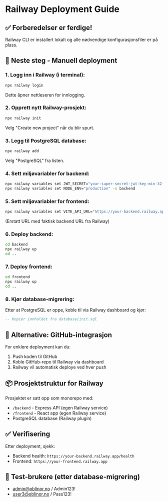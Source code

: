 # Railway Deployment Guide

## ✅ Forberedelser er ferdige!

Railway CLI er installert lokalt og alle nødvendige konfigurasjonsfiler er på plass.

## 📝 Neste steg - Manuell deployment

### 1. Logg inn i Railway (i terminal):
```bash
npx railway login
```
Dette åpner nettleseren for innlogging.

### 2. Opprett nytt Railway-prosjekt:
```bash
npx railway init
```
Velg "Create new project" når du blir spurt.

### 3. Legg til PostgreSQL database:
```bash
npx railway add
```
Velg "PostgreSQL" fra listen.

### 4. Sett miljøvariabler for backend:
```bash
npx railway variables set JWT_SECRET="your-super-secret-jwt-key-min-32-chars" -s backend
npx railway variables set NODE_ENV="production" -s backend
```

### 5. Sett miljøvariabler for frontend:
```bash
npx railway variables set VITE_API_URL="https://your-backend.railway.app" -s frontend
```
(Erstatt URL med faktisk backend URL fra Railway)

### 6. Deploy backend:
```bash
cd backend
npx railway up
cd ..
```

### 7. Deploy frontend:
```bash
cd frontend
npx railway up
cd ..
```

### 8. Kjør database-migrering:
Etter at PostgreSQL er oppe, koble til via Railway dashboard og kjør:
```sql
-- Kopier innholdet fra database/init.sql
```

## 🔗 Alternative: GitHub-integrasjon

For enklere deployment kan du:
1. Push koden til GitHub
2. Koble GitHub-repo til Railway via dashboard
3. Railway vil automatisk deploye ved hver push

## 📦 Prosjektstruktur for Railway

Prosjektet er satt opp som monorepo med:
- `/backend` - Express API (egen Railway service)
- `/frontend` - React app (egen Railway service)
- PostgreSQL database (Railway plugin)

## ✅ Verifisering

Etter deployment, sjekk:
- Backend health: `https://your-backend.railway.app/health`
- Frontend: `https://your-frontend.railway.app`

## 🔑 Test-brukere (etter database-migrering)
- admin@oblinor.no / Admin123!
- user3@oblinor.no / Pass123!